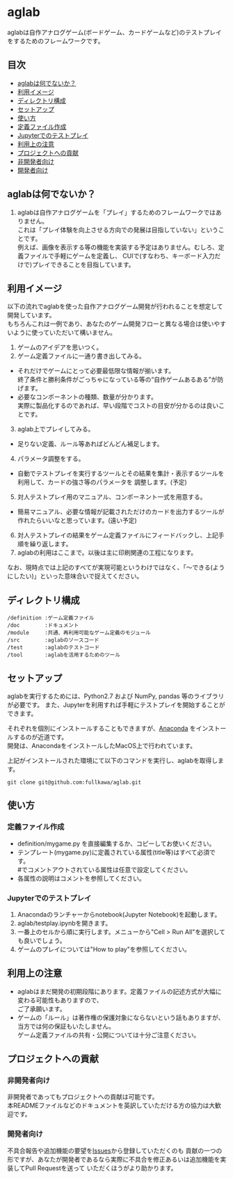 # aglab

aglabは自作アナログゲーム(ボードゲーム、カードゲームなど)のテストプレイをするためのフレームワークです。

## 目次

* [aglabは何でないか？](README.md#aglabは何でないか)
* [利用イメージ](README.md#利用イメージ)
* [ディレクトリ構成](README.md#ディレクトリ構成)
* [セットアップ](README.md#セットアップ)
* [使い方](README.md#使い方)
 * [定義ファイル作成](README.md#定義ファイル作成)
 * [Jupyterでのテストプレイ](README.md#Jupyterでのテストプレイ)
* [利用上の注意](README.md#利用上の注意)
* [プロジェクトへの貢献](README.md#プロジェクトへの貢献)
 * [非開発者向け](README.md#非開発者向け)
 * [開発者向け](README.md#開発者向け)


## aglabは何でないか？

1. aglabは自作アナログゲームを「プレイ」するためのフレームワークではありません。  
これは「プレイ体験を向上させる方向での発展は目指していない」ということです。  
例えば、画像を表示する等の機能を実装する予定はありません。むしろ、定義ファイルで手軽にゲームを定義し、
CUIで(すなわち、キーボード入力だけで)プレイできることを目指しています。  


## 利用イメージ

以下の流れでaglabを使った自作アナログゲーム開発が行われることを想定して開発しています。  
もちろんこれは一例であり、あなたのゲーム開発フローと異なる場合は使いやすいように使っていただいて構いません。

1. ゲームのアイデアを思いつく。  
2. ゲーム定義ファイルに一通り書き出してみる。  
 * それだけでゲームにとって必要最低限な情報が揃います。  
 終了条件と勝利条件がごっちゃになっている等の“自作ゲームあるある”が防げます。  
 * 必要なコンポーネントの種類、数量が分かります。  
 実際に製品化するのであれば、早い段階でコストの目安が分かるのは良いことです。  
3. aglab上でプレイしてみる。  
 * 足りない定義、ルール等あればどんどん補足します。  
4. パラメータ調整をする。  
 * 自動でテストプレイを実行するツールとその結果を集計・表示するツールを利用して、カードの強さ等のパラメータを
 調整します。(予定)
5. 対人テストプレイ用のマニュアル、コンポーネント一式を用意する。  
 * 簡易マニュアル、必要な情報が記載されただけのカードを出力するツールが作れたらいいなと思っています。(遠い予定)
6. 対人テストプレイの結果をゲーム定義ファイルにフィードバックし、上記手順を繰り返します。
7. aglabの利用はここまで。以後は主に印刷関連の工程になります。

なお、現時点では上記のすべてが実現可能というわけではなく、「〜できる(ようにしたい)」といった意味合いで捉えてください。


## ディレクトリ構成

```
/definition :ゲーム定義ファイル
/doc        :ドキュメント
/module     :共通、再利用可能なゲーム定義のモジュール
/src        :aglabのソースコード
/test       :aglabのテストコード
/tool       :aglabを活用するためのツール
```


## セットアップ

aglabを実行するためには、Python2.7 および NumPy, pandas 等のライブラリが必要です。
また、Jupyterを利用すれば手軽にテストプレイを開始することができます。  

それぞれを個別にインストールすることもできますが、[Anaconda](https://docs.continuum.io/anaconda/install)
をインストールするのが近道です。  
開発は、AnacondaをインストールしたMacOS上で行われています。  

上記がインストールされた環境にて以下のコマンドを実行し、aglabを取得します。
```
git clone git@github.com:fullkawa/aglab.git
```


## 使い方

### 定義ファイル作成

* definition/mygame.py を直接編集するか、コピーしてお使いください。
* テンプレート(mygame.py)に定義されている属性(title等)はすべて必須です。  
#でコメントアウトされている属性は任意で設定してください。
* 各属性の説明はコメントを参照してください。


### Jupyterでのテストプレイ

1. Anacondaのランチャーからnotebook(Jupyter Notebook)を起動します。
2. aglab/testplay.ipynbを開きます。
3. 一番上のセルから順に実行します。メニューから"Cell > Run All"を選択しても良いでしょう。
4. ゲームのプレイについては"How to play"を参照してください。


## 利用上の注意

* aglabはまだ開発の初期段階にあります。定義ファイルの記述方式が大幅に変わる可能性もありますので、  
ご了承願います。
* ゲームの「ルール」は著作権の保護対象にならないという話もありますが、当方では何の保証もいたしません。  
ゲーム定義ファイルの共有・公開については十分ご注意ください。  


## プロジェクトへの貢献

### 非開発者向け

非開発者であってもプロジェクトへの貢献は可能です。  
本READMEファイルなどのドキュメントを英訳していただける方の協力は大歓迎です。


### 開発者向け

不具合報告や追加機能の要望を[Issues](https://github.com/fullkawa/aglab/issues)から登録していただくのも
貢献の一つの形ですが、あなたが開発者であるなら実際に不具合を修正あるいは追加機能を実装してPull Requestを送って
いただくほうがより助かります。  

